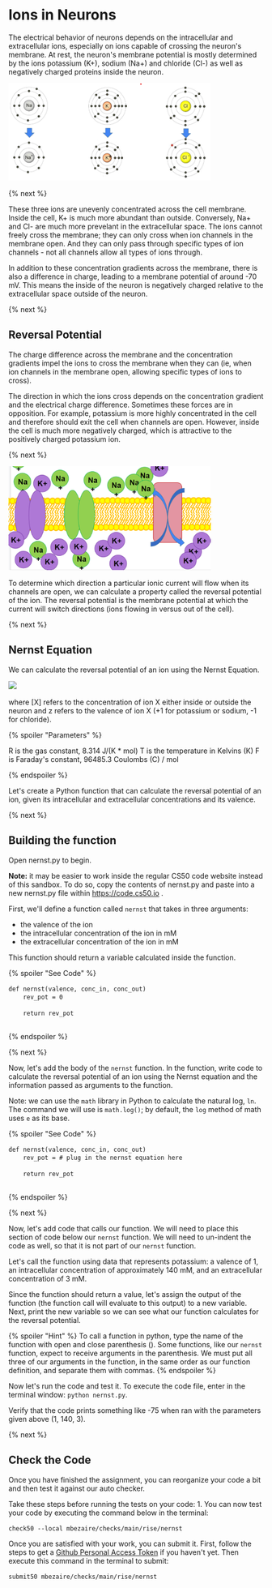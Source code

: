 <!-- https://lab.cs50.io/mbezaire/labs/rise/nernst -->
# Ions in Neurons

The electrical behavior of neurons depends on the intracellular and extracellular ions, especially on ions capable of crossing the neuron's membrane. At rest, the neuron's membrane potential is mostly determined by the ions potassium (K+), sodium (Na+) and chloride (Cl-) as well as negatively charged proteins inside the neuron.

<img title="Membrane permeable ions" src="https://github.com/mbezaire/labs/blob/rise/nernst/ions.png?raw=true" width=400>

{% next %}

These three ions are unevenly concentrated across the cell membrane. Inside the cell, K+ is much more abundant than outside. Conversely, Na+ and Cl- are much more prevelant in the extracellular space. The ions cannot freely cross the membrane; they can only cross when ion channels in the membrane open. And they can only pass through specific types of ion channels - not all channels allow all types of ions through.

In addition to these concentration gradients across the membrane, there is also a difference in charge, leading to a membrane potential of around -70 mV. This means the inside of the neuron is negatively charged relative to the extracellular space outside of the neuron.

{% next %}

## Reversal Potential 

The charge difference across the membrane and the concentration gradients impel the ions to cross the membrane when they can (ie, when ion channels in the membrane open, allowing specific types of ions to cross). 

The direction in which the ions cross depends on the concentration gradient and the electrical charge difference. Sometimes these forces are in opposition. For example, potassium is more highly concentrated in the cell and therefore should exit the cell when channels are open. However, inside the cell is much more negatively charged, which is attractive to the positively charged potassium ion.

{% next %}

<img title="Ions at the Membrane" src="https://github.com/mbezaire/labs/blob/rise/nernst/membrane.png" width=400>

To determine which direction a particular ionic current will flow when its channels are open, we can calculate a property called the reversal potential of the ion. The reversal potential is the membrane potential at which the current will switch directions (ions flowing in versus out of the cell).

{% next %}

## Nernst Equation

We can calculate the reversal potential of an ion using the Nernst Equation.

<img src="https://latex.codecogs.com/svg.image?E_R&space;=&space;\frac{RT}{zF}ln\frac{[X]_{out}}{[X]_{in}}">

where [X] refers to the concentration of ion X either inside or outside the neuron and z refers to the valence of ion X (+1 for potassium or sodium, -1 for chloride).

{% spoiler "Parameters" %}

R is the gas constant, 8.314 J/(K * mol)
T is the temperature in Kelvins (K)
F is Faraday's constant, 96485.3 Coulombs (C) / mol

{% endspoiler %}

Let's create a Python function that can calculate the reversal potential of an ion, given its intracellular and extracellular concentrations and its valence.

{% next %}

## Building the function

Open nernst.py to begin. 

**Note:** it may be easier to work inside the regular CS50 code website instead of this sandbox. To do so, copy the contents of nernst.py and paste into a new nernst.py file within https://code.cs50.io .

First, we'll define a function called `nernst` that takes in three arguments:
* the valence of the ion
* the intracellular concentration of the ion in mM
* the extracellular concentration of the ion in mM

This function should return a variable calculated inside the function.

{% spoiler "See Code" %}

```
def nernst(valence, conc_in, conc_out)
    rev_pot = 0
    
    return rev_pot
    
```

{% endspoiler %}

{% next %}

Now, let's add the body of the `nernst` function. In the function, write code to calculate the reversal potential of an ion using the Nernst equation and the information passed as arguments to the function.

Note: we can use the `math` library in Python to calculate the natural log, `ln`. The command we will use is `math.log()`; by default, the `log` method of math uses `e` as its base.

{% spoiler "See Code" %}

```
def nernst(valence, conc_in, conc_out)
    rev_pot = # plug in the nernst equation here
    
    return rev_pot
    
```
{% endspoiler %}

{% next %}

Now, let's add code that calls our function. We will need to place this section of code below our `nernst` function. We will need to un-indent the code as well, so that it is not part of our `nernst` function.

Let's call the function using data that represents potassium: a valence of 1, an intracellular concentration of approximately 140 mM, and an extracellular concentration of 3 mM.

Since the function should return a value, let's assign the output of the function (the function call will evaluate to this output) to a new variable. Next, print the new variable so we can see what our function calculates for the reversal potential.

{% spoiler "Hint" %}
To call a function in python, type the name of the function with open and close parenthesis (). Some functions, like our `nernst` function, expect to receive arguments in the parenthesis. We must put all three of our arguments in the function, in the same order as our function definition, and separate them with commas.
{% endspoiler %}

Now let's run the code and test it. To execute the code file, enter in the terminal window: `python nernst.py`.

Verify that the code prints something like -75 when ran with the parameters given above (1, 140, 3).

{% next %}

## Check the Code

Once you have finished the assignment, you can reorganize your code a bit and then test it against our auto checker.

Take these steps before running the tests on your code:
1. 
You can now test your code by executing the command below in the terminal:

```
check50 --local mbezaire/checks/main/rise/nernst
```

Once you are satisfied with your work, you can submit it. First, follow the steps to get a [Github Personal Access Token](https://cs50.readthedocs.io/github/#personal-access-token) if you haven't yet. Then execute this command in the terminal to submit:

```
submit50 mbezaire/checks/main/rise/nernst
```
